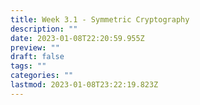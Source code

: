 ```yaml
---
title: Week 3.1 - Symmetric Cryptography
description: ""
date: 2023-01-08T22:20:59.955Z
preview: ""
draft: false
tags: ""
categories: ""
lastmod: 2023-01-08T23:22:19.823Z
---
```


